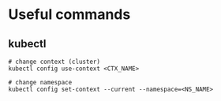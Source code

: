 
# Useful commands

## kubectl

```shell
# change context (cluster)
kubectl config use-context <CTX_NAME>

# change namespace
kubectl config set-context --current --namespace=<NS_NAME>
```
